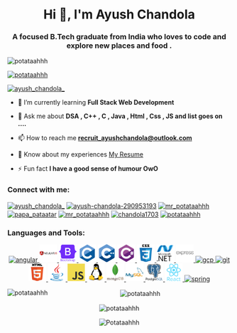 <h1 align="center">Hi 👋, I'm Ayush Chandola</h1>
<h3 align="center">A focused B.Tech graduate from India who loves to code and explore new places and food .</h3>

<p align="left"> <img src="https://komarev.com/ghpvc/?username=potataahhh&label=Profile%20views&color=0e75b6&style=flat" alt="potataahhh" /> </p>

<p align="left"> <a href="https://github.com/ryo-ma/github-profile-trophy"><img src="https://github-profile-trophy.vercel.app/?username=potataahhh" alt="potataahhh" /></a> </p>

<p align="left"> <a href="https://twitter.com/ayush_chandola_" target="blank"><img src="https://img.shields.io/twitter/follow/ayush_chandola_?logo=twitter&style=for-the-badge" alt="ayush_chandola_" /></a> </p>

- 🌱 I’m currently learning **Full Stack Web Development**

- 💬 Ask me about **DSA , C++ , C , Java , Html , Css , JS and list goes on ....**

- 📫 How to reach me **recruit_ayushchandola@outlook.com**

- 📄 Know about my experiences [My Resume](https://drive.google.com/file/d/1j1rJC3Q034K7RbUMmgIgBOX5f3cp6tJH/view?usp=drive_link)

- ⚡ Fun fact **I have a good sense of humour OwO**

<h3 align="left">Connect with me:</h3>
<p align="left">
<a href="https://twitter.com/ayush_chandola_" target="blank"><img align="center" src="https://raw.githubusercontent.com/rahuldkjain/github-profile-readme-generator/master/src/images/icons/Social/twitter.svg" alt="ayush_chandola_" height="30" width="40" /></a>
<a href="https://linkedin.com/in/ayush-chandola-290953193" target="blank"><img align="center" src="https://raw.githubusercontent.com/rahuldkjain/github-profile-readme-generator/master/src/images/icons/Social/linked-in-alt.svg" alt="ayush-chandola-290953193" height="30" width="40" /></a>
<a href="https://instagram.com/mr_potataahhh" target="blank"><img align="center" src="https://raw.githubusercontent.com/rahuldkjain/github-profile-readme-generator/master/src/images/icons/Social/instagram.svg" alt="mr_potataahhh" height="30" width="40" /></a>
<a href="https://www.youtube.com/c/papa_pataatar" target="blank"><img align="center" src="https://raw.githubusercontent.com/rahuldkjain/github-profile-readme-generator/master/src/images/icons/Social/youtube.svg" alt="papa_pataatar" height="30" width="40" /></a>
<a href="https://www.codechef.com/users/mr_potataahhh" target="blank"><img align="center" src="https://cdn.jsdelivr.net/npm/simple-icons@3.1.0/icons/codechef.svg" alt="mr_potataahhh" height="30" width="40" /></a>
<a href="https://www.hackerrank.com/chandola1703" target="blank"><img align="center" src="https://raw.githubusercontent.com/rahuldkjain/github-profile-readme-generator/master/src/images/icons/Social/hackerrank.svg" alt="chandola1703" height="30" width="40" /></a>
<a href="https://www.leetcode.com/potataahhh" target="blank"><img align="center" src="https://raw.githubusercontent.com/rahuldkjain/github-profile-readme-generator/master/src/images/icons/Social/leet-code.svg" alt="potataahhh" height="30" width="40" /></a>
</p>

<h3 align="left">Languages and Tools:</h3>
<p align="center"> <a href="https://angular.io" target="_blank" rel="noreferrer"> <img src="https://angular.io/assets/images/logos/angular/angular.svg" alt="angular" width="40" height="40"/> </a> <a href="https://angular.io" target="_blank" rel="noreferrer"> <img src="https://raw.githubusercontent.com/devicons/devicon/master/icons/angularjs/angularjs-original-wordmark.svg" alt="angularjs" width="40" height="40"/> </a> <a href="https://getbootstrap.com" target="_blank" rel="noreferrer"> <img src="https://raw.githubusercontent.com/devicons/devicon/master/icons/bootstrap/bootstrap-plain-wordmark.svg" alt="bootstrap" width="40" height="40"/> </a> <a href="https://www.cprogramming.com/" target="_blank" rel="noreferrer"> <img src="https://raw.githubusercontent.com/devicons/devicon/master/icons/c/c-original.svg" alt="c" width="40" height="40"/> </a> <a href="https://www.w3schools.com/cpp/" target="_blank" rel="noreferrer"> <img src="https://raw.githubusercontent.com/devicons/devicon/master/icons/cplusplus/cplusplus-original.svg" alt="cplusplus" width="40" height="40"/> </a> <a href="https://www.w3schools.com/cs/" target="_blank" rel="noreferrer"> <img src="https://raw.githubusercontent.com/devicons/devicon/master/icons/csharp/csharp-original.svg" alt="csharp" width="40" height="40"/> </a> <a href="https://www.w3schools.com/css/" target="_blank" rel="noreferrer"> <img src="https://raw.githubusercontent.com/devicons/devicon/master/icons/css3/css3-original-wordmark.svg" alt="css3" width="40" height="40"/> </a> <a href="https://dotnet.microsoft.com/" target="_blank" rel="noreferrer"> <img src="https://raw.githubusercontent.com/devicons/devicon/master/icons/dot-net/dot-net-original-wordmark.svg" alt="dotnet" width="40" height="40"/> </a> <a href="https://expressjs.com" target="_blank" rel="noreferrer"> <img src="https://raw.githubusercontent.com/devicons/devicon/master/icons/express/express-original-wordmark.svg" alt="express" width="40" height="40"/> </a> <a href="https://cloud.google.com" target="_blank" rel="noreferrer"> <img src="https://www.vectorlogo.zone/logos/google_cloud/google_cloud-icon.svg" alt="gcp" width="40" height="40"/> </a> <a href="https://git-scm.com/" target="_blank" rel="noreferrer"> <img src="https://www.vectorlogo.zone/logos/git-scm/git-scm-icon.svg" alt="git" width="40" height="40"/> </a> <a href="https://www.w3.org/html/" target="_blank" rel="noreferrer"> <img src="https://raw.githubusercontent.com/devicons/devicon/master/icons/html5/html5-original-wordmark.svg" alt="html5" width="40" height="40"/> </a> <a href="https://www.java.com" target="_blank" rel="noreferrer"> <img src="https://raw.githubusercontent.com/devicons/devicon/master/icons/java/java-original.svg" alt="java" width="40" height="40"/> </a> <a href="https://developer.mozilla.org/en-US/docs/Web/JavaScript" target="_blank" rel="noreferrer"> <img src="https://raw.githubusercontent.com/devicons/devicon/master/icons/javascript/javascript-original.svg" alt="javascript" width="40" height="40"/> </a> <a href="https://www.linux.org/" target="_blank" rel="noreferrer"> <img src="https://raw.githubusercontent.com/devicons/devicon/master/icons/linux/linux-original.svg" alt="linux" width="40" height="40"/> </a> <a href="https://www.mongodb.com/" target="_blank" rel="noreferrer"> <img src="https://raw.githubusercontent.com/devicons/devicon/master/icons/mongodb/mongodb-original-wordmark.svg" alt="mongodb" width="40" height="40"/> </a> <a href="https://www.mysql.com/" target="_blank" rel="noreferrer"> <img src="https://raw.githubusercontent.com/devicons/devicon/master/icons/mysql/mysql-original-wordmark.svg" alt="mysql" width="40" height="40"/> </a> <a href="https://www.postgresql.org" target="_blank" rel="noreferrer"> <img src="https://raw.githubusercontent.com/devicons/devicon/master/icons/postgresql/postgresql-original-wordmark.svg" alt="postgresql" width="40" height="40"/> </a> <a href="https://reactjs.org/" target="_blank" rel="noreferrer"> <img src="https://raw.githubusercontent.com/devicons/devicon/master/icons/react/react-original-wordmark.svg" alt="react" width="40" height="40"/> </a> <a href="https://spring.io/" target="_blank" rel="noreferrer"> <img src="https://www.vectorlogo.zone/logos/springio/springio-icon.svg" alt="spring" width="40" height="40"/> </a> </p>

<p align="center"><img align="left" src="https://github-readme-stats.vercel.app/api/top-langs?username=potataahhh&show_icons=true&locale=en&layout=compact" alt="potataahhh" /></p>

<p align="center">&nbsp;<img align="center" src="https://github-readme-stats.vercel.app/api?username=potataahhh&show_icons=true&locale=en" alt="potataahhh" /></p>

<p align="center"><img align="center" src="https://github-readme-streak-stats.herokuapp.com/?user=potataahhh&" alt="potataahhh" /></p>

<p align="center"><img align="center" style="width: 475px; pointer-events: none; user-select: none;" src="https://leetcard.jacoblin.cool/Potataahhh?theme=unicorn&font=Tauri" unselectable="on" alt="Potataahhh"/></p>
